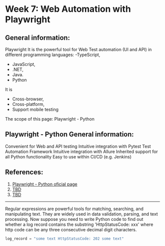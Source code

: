 # Week 7: Web Automation with Playwright

## General information:
Playwright 
It is the powerful tool for Web Test automation (UI and API) in different programming languages:
-TypeScript, 
- JavaScript,
- .NET,
- Java.
- Python

It is 
- Cross-browser,
- Cross-platform,
- Support mobile testing

The scope of this page: Playwright - Python

## Playwright - Python General information:
Convenient for Web and API testing
Intuitive integration with Pytest Test Automation Framework
Intuitive integration with Allure
Inherited  support for all Python functionality
Easy to use within CI/CD (e.g. Jenkins)

## References:

1. [Playwright - Python oficial page](https://playwright.dev/python/)
2. [TBD](TBC/)
3. [TBD](TBC/)

---

Regular expressions are powerful tools for matching, searching, and manipulating text. They are widely used in data validation, parsing, and text processing. Now suppose you need to write Python code to find out whether a log record contains the substring 'HttpStatusCode: xxx' where http code can be any three consecutive decimal digit characters.

```python
log_record = "some text HttpStatusCode: 202 some text"
```
